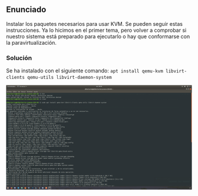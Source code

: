 ## Enunciado

Instalar los paquetes necesarios para usar KVM. Se pueden seguir estas instrucciones. Ya lo hicimos en el primer tema, pero volver a comprobar si nuestro sistema está preparado para ejecutarlo o hay que conformarse con la paravirtualización.

### Solución

Se ha instalado con el siguiente comando: `apt install qemu-kvm libvirt-clients qemu-utils libvirt-daemon-system`

![Ejercicio1](./../../docs/assets/img/5ejercicio1.png)
